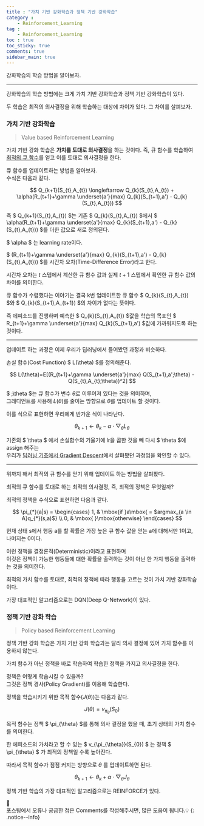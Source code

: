 ```yaml
---
title : "가치 기반 강화학습과 정책 기반 강화학습"
category :
    - Reinforcement_Learning
tag :
    - Reinforcement_Learning
toc : true
toc_sticky: true
comments: true
sidebar_main: true
---
```


강화학습의 학습 방법을 알아보자.

---

강화학습의 학습 방법에는 크게 가치 기반 강화학습과 정책 기반 강화학습이 있다.

두 학습은 최적의 의사결정을 위해 학습하는 대상에 차이가 있다. 그 차이를 살펴보자.

### 가치 기반 강화학습
> Value based Reinforcement Learning

가치 기반 강화 학습은 **가치를 토대로 의사결정**을 하는 것이다.
즉, 큐 함수를 학습하여 [최적의 큐 함수](https://lee-jaewon.github.io/reinforcement_learning/RL_intro_2/#%EB%B2%A8%EB%A7%8C-%EB%B0%A9%EC%A0%95%EC%8B%9D)를 얻고 이를 토대로 의사결정을 한다.

큐 함수를 업데이트하는 방법을 알아보자.  
수식은 다음과 같다.

$$ Q_{k+1}(S_{t},A_{t}) \longleftarrow Q_{k}(S_{t},A_{t}) + \alpha(R_{t+1}+\gamma \underset{a'}{max} Q_{k}(S_{t+1},a') - Q_{k}(S_{t},A_{t})) $$

즉 $ Q_{k+1}(S_{t},A_{t}) $는 기존 $ Q_{k}(S_{t},A_{t}) $에서 $ \alpha(R_{t+1}+\gamma \underset{a'}{max} Q_{k}(S_{t+1},a') - Q_{k}(S_{t},A_{t})) $를 더한 값으로 새로 정의된다.

$ \alpha $ 는 learning rate이다.

$ (R_{t+1}+\gamma \underset{a'}{max} Q_{k}(S_{t+1},a') - Q_{k}(S_{t},A_{t})) $를 시간차 오차(Time-Difference Error)라고 한다.

시간차 오차는 $t$ 스텝에서 계산한 큐 함수 값과 실제 $t+1$ 스텝에서 확인한 큐 함수 값의 차이를 의미한다.

큐 함수가 수렴했다는 이야기는 결국 k번 업데이트한 큐 함수 $ Q_{k}(S_{t},A_{t}) $와 $ Q_{k}(S_{t+1},A_{t+1}) $의 차이가 없다는 뜻이다.  

즉 에피소드를 진행하며 예측한 $ Q_{k}(S_{t},A_{t}) $값을 학습의 목표인 $ R_{t+1}+\gamma \underset{a'}{max} Q_{k}(S_{t+1},a') $값에 가까워지도록 하는 것이다.

---

업데이트 하는 과정은 이제 우리가 딥러닝에서 들어봤던 과정과 비슷하다.

손실 함수(Cost Function) $ L(\theta) $를 정의해준다.  

$$ L(\theta)=E[(R_{t+1}+\gamma \underset{a'}{max} Q(S_{t+1},a';\theta) - Q(S_{t},A_{t};\theta))^2] $$

$ ;\theta $는 큐 함수가 변수 $\theta$로 이루어져 있다는 것을 의미하며,  
그래디언트를 사용해 $L(\theta)$를 줄이는 방향으로 $\theta$를 업데이트 할 것이다.

이를 식으로 표현하면 우리에게 반가운 식이 나타난다.

$$ \theta_{k+1} \longleftarrow \theta_{k} - \alpha \cdot \bigtriangledown_{\theta} L_{\theta} $$

기존의 $ \theta $ 에서 손실함수의 기울기에 lr을 곱한 것을 빼 다시 $ \theta $에 assign 해주는  
우리가 [딥러닝 기초에서 Gradient Descent](https://lee-jaewon.github.io/deep_learning_study/Lec03(TensorFlow)/#how-itgd-works)에서 살펴봤던 과정임을 확인할 수 있다. 

---

위까지 해서 최적의 큐 함수를 얻기 위해 업데이트 하는 방법을 살펴봤다.

최적의 큐 함수를 토대로 하는 최적의 의사결정, 즉, 최적의 정책은 무엇일까?

최적의 정책을 수식으로 표현하면 다음과 같다.

$$ \pi_{*}(a|s) = \begin{cases}
1, & \mbox{if }a\mbox{ = $argmax_{a \in A}q_{*}(s,a)$} \\
0, & \mbox{ }\mbox{otherwise} 
\end{cases} $$

현재 상태 s에서 행동 a를 할 확률은 가장 높은 큐 함수 값을 얻는 a에 대해서만 1이고, 나머지는 0이다.

이런 정책을 결정론적(Deterministic)이라고 표현하며  
이것은 정책이 가능한 행동들에 대한 확률을 출력하는 것이 아닌 한 가지 행동을 출력하는 것을 의미한다.

최적의 가치 함수를 토대로, 최적의 정책에 따라 행동을 고르는 것이 가치 기반 강화학습이다.

가장 대표적인 알고리즘으로는 DQN(Deep Q-Network)이 있다.

### 정책 기반 강화 학습
> Policy based Reinforcement Learning

정책 기반 강화 학습은 가치 기반 강화 학습과는 달리 의사 결정에 있어 가치 함수를 이용하지 않는다.

가치 함수가 아닌 정책을 바로 학습하여 학습한 정책을 가지고 의사결정을 한다.

정책은 어떻게 학습시킬 수 있을까?  
그것은 정책 경사(Policy Gradient)를 이용해 학습한다.

정책을 학습시키기 위한 목적 함수($J(\theta)$)는 다음과 같다.

$$ J(\theta) = v_{\pi_{\theta}}(S_{0}) $$

목적 함수는 정책 $ \pi_{\theta} $를 통해 의사 결정을 했을 때, 초기 상태의 가치 함수를 의미한다.  

한 에피소드의 가치라고 할 수 있는 $ v_{\pi_{\theta}}(S_{0}) $ 는 정책 $ \pi_{\theta} $ 가 최적의 정책일 수록 높아진다.

따라서 목적 함수가 점점 커지는 방향으로 $\theta$ 를 업데이트하면 된다. 

$$ \theta_{k+1} \longleftarrow \theta_{k} + \alpha \cdot \bigtriangledown_{\theta} J_{\theta} $$

정책 기반 학습의 가장 대표적인 알고리즘으로는 REINFORCE가 있다.

📣<br> 
포스팅에서 오류나 궁금한 점은 Comments를 작성해주시면, 많은 도움이 됩니다.💡
{: .notice--info}